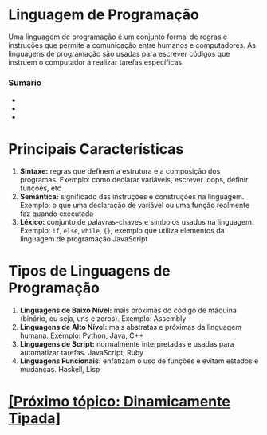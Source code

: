 # Linguagem de Programação

Uma linguagem de programação é um conjunto formal de regras e instruções que permite a comunicação entre humanos e computadores. As linguagens de programação são usadas para escrever códigos que instruem o computador a realizar tarefas específicas.

### Sumário

- []()
- []()
- []()

# Principais Características

1. **Sintaxe:** regras que definem a estrutura e a composição dos programas. Exemplo: como declarar variáveis, escrever loops, definir funções, etc
2. **Semântica:** significado das instruções e construções na linguagem. Exemplo: o que uma declaração de variável ou uma função realmente faz quando executada
3. **Léxico:** conjunto de palavras-chaves e símbolos usados na linguagem. Exemplo: `if`, `else`, `while`, `{}`, exemplo que utiliza elementos da linguagem de programação JavaScript

# Tipos de Linguagens de Programação

1. **Linguagens de Baixo Nível:** mais próximas do código de máquina (binário, ou seja, uns e zeros). Exemplo: Assembly
2. **Linguagens de Alto Nível:** mais abstratas e próximas da linguagem humana. Exemplo: Python, Java, C++
3. **Linguagens de Script:** normalmente interpretadas e usadas para automatizar tarefas. JavaScript, Ruby
4. **Linguagens Funcionais:** enfatizam o uso de funções e evitam estados e mudanças. Haskell, Lisp

# [[Próximo tópico: Dinamicamente Tipada]](./dinamicamente-tipada.md)